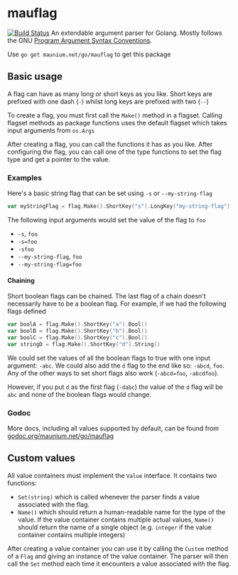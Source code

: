# mauflag
[![Build Status](https://travis-ci.org/tulir293/mauflag.svg?branch=master)](https://travis-ci.org/tulir293/mauflag)
An extendable argument parser for Golang. Mostly follows the GNU [Program Argument Syntax Conventions](https://www.gnu.org/software/libc/manual/html_node/Argument-Syntax.html).

Use `go get maunium.net/go/mauflag` to get this package

## Basic usage
A flag can have as many long or short keys as you like. Short keys are prefixed with one dash (`-`) whilst long keys are prefixed with two (`--`)

To create a flag, you must first call the `Make()` method in a flagset. Calling flagset methods as package functions uses the default flagset which takes input arguments from `os.Args`

After creating a flag, you can call the functions it has as you like. After configuring the flag, you can call one of the type functions to set the flag type and get a pointer to the value.

### Examples
Here's a basic string flag that can be set using `-s` or `--my-string-flag`
```go
var myStringFlag = flag.Make().ShortKey("s").LongKey("my-string-flag").Default("a string").String()
```

The following input arguments would set the value of the flag to `foo`
* `-s`, `foo`
* `-s=foo`
* `-sfoo`
* `--my-string-flag`, `foo`
* `--my-string-flag=foo`

#### Chaining
Short boolean flags can be chained. The last flag of a chain doesn't necessarily have to be a boolean flag.
For example, if we had the following flags defined
```go
var boolA = flag.Make().ShortKey("a").Bool()
var boolB = flag.Make().ShortKey("b").Bool()
var boolC = flag.Make().ShortKey("c").Bool()
var stringD = flag.Make().ShortKey("d").String()
```
We could set the values of all the boolean flags to true with one input argument: `-abc`. We could also add the `d` flag to the end like so: `-abcd`, `foo`.
Any of the other ways to set short flags also work (`-abcd=foo`, `-abcdfoo`).

However, if you put `d` as the first flag (`-dabc`) the value of the `d` flag will be `abc` and none of the boolean flags would change.

### Godoc
More docs, including all values supported by default, can be found from [godoc.org/maunium.net/go/mauflag](https://godoc.org/maunium.net/go/mauflag)

## Custom values
All value containers must implement the `Value` interface. It contains two functions:
* `Set(string)` which is called whenever the parser finds a value associated with the flag.
* `Name()` which should return a human-readable name for the type of the value. If the value container contains multiple actual values, `Name()` should return the name of a single object (e.g. `integer` if the value container contains multiple integers)

After creating a value container you can use it by calling the `Custom` method of a `Flag` and giving an instance of the value container. The parser will then call the `Set` method each time it encounters a value associated with the flag.
